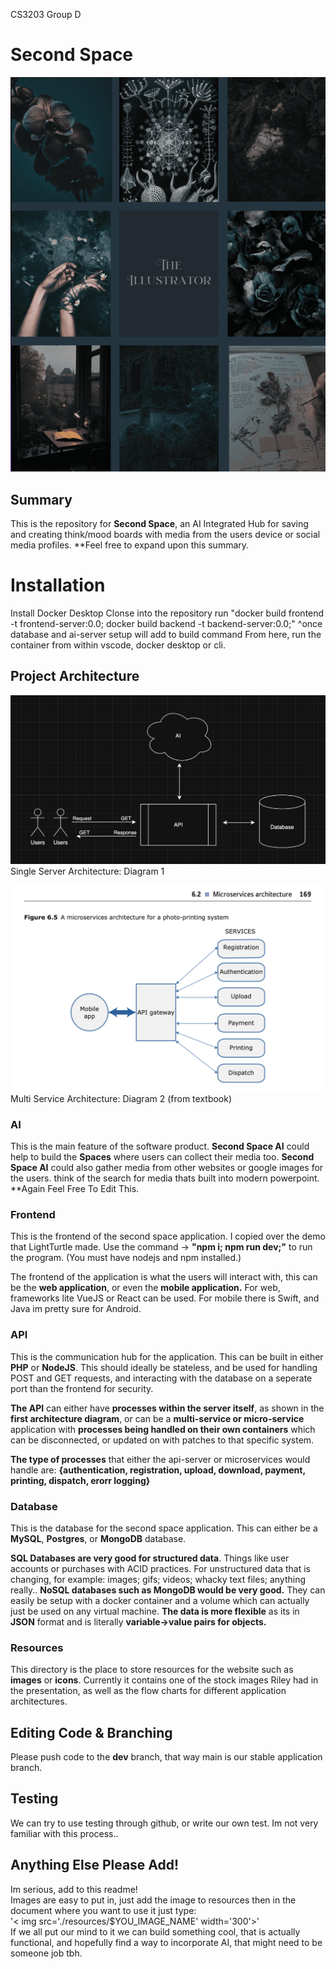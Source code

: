 CS3203 Group D

# Second Space
<img src='./resources/stock_image_01.png'>

## Summary

This is the repository for <b>Second Space</b>, an AI Integrated Hub for saving and creating think/mood boards with media from the users device or social media profiles. **Feel free to expand upon this summary.

# Installation
Install Docker Desktop
Clonse into the repository
run "docker build frontend -t frontend-server:0.0; docker build backend -t backend-server:0.0;"
^once database and ai-server setup will add to build command
From here, run the container from within vscode, docker desktop or cli.

## Project Architecture
<img src='./resources/second_space_architecture_01.png' width="720"> <br>
Single Server Architecture: Diagram 1

<img src='./resources/second_space_architecture_02.png' width='720'> <br>
Multi Service Architecture: Diagram 2 (from textbook)

### AI

This is the main feature of the software product. <b>Second Space AI</b> could help to build the <b>Spaces</b> where users can collect their media too. <b>Second Space AI</b> could also gather media from other websites or google images for the users. think of the search for media thats built into modern powerpoint. **Again Feel Free To Edit This.

### Frontend

This is the frontend of the second space application. I copied over the demo that LightTurtle made. Use the command -> <b>"npm i; npm run dev;"</b> to run the program. (You must have nodejs and npm installed.)

The frontend of the application is what the users will interact with, this can be the <b>web application</b>, or even the <b>mobile application.</b> For web, frameworks lite VueJS or React can be used. For mobile there is Swift, and Java im pretty sure for Android.

### API

This is the communication hub for the application. This can be built in either <b>PHP</b> or <b>NodeJS</b>. This should ideally be stateless, and be used for handling POST and GET requests, and interacting with the database on a seperate port than the frontend for security.

<b>The API</b> can either have <b>processes within the server itself</b>, as shown in the <b>first architecture diagram</b>, or can be a <b>multi-service or micro-service</b> application with <b>processes being handled on their own containers</b> which can be disconnected, or updated on with patches to that specific system.

<b>The type of processes</b> that either the api-server or microservices would handle are:  <b>{authentication, registration, upload, download, payment, printing, dispatch, erorr logging}</b>

### Database

This is the database for the second space application. This can either be a <b>MySQL</b>, <b>Postgres</b>, or <b>MongoDB</b> database. 

<b>SQL Databases are very good for structured data</b>. Things like user accounts or purchases with ACID practices. For unstructured data that is changing, for example: images; gifs; videos; whacky text files; anything really.. <b>NoSQL databases such as MongoDB would be very good.</b> They can easily be setup with a docker container and a volume which can actually just be used on any virtual machine. <b>The data is more flexible</b> as its in <b>JSON</b> format and is literally <b>variable->value pairs for objects.</b>

### Resources
This directory is the place to store resources for the website such as <b>images</b> or <b>icons</b>. Currently it contains one of the stock images Riley had in the presentation, as well as the flow charts for different application architectures.

## Editing Code & Branching
Please push code to the <b>dev</b> branch, that way main is our stable application branch.

## Testing
We can try to use testing through github, or write our own test. Im not very familiar with this process..

## Anything Else Please Add!
Im serious, add to this readme!<br>
Images are easy to put in, just add the image to resources then in the document where you want to use it just type: <br>
'< img src='./resources/$YOU_IMAGE_NAME' width='300'>'
<br>
If we all put our mind to it we can build something cool, that is actually functional, and hopefully find a way to incorporate AI, that might need to be someone job tbh.

